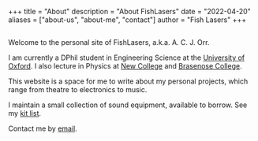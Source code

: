 +++
title = "About"
description = "About FishLasers"
date = "2022-04-20"
aliases = ["about-us", "about-me", "contact"]
author = "Fish Lasers"
+++

##

Welcome to the personal site of FishLasers, a.k.a. A. C. J. Orr.

I am currently a DPhil student in Engineering Science at the [University of Oxford](https://www.physics.ox.ac.uk/our-people/orra). I also lecture in Physics at [New College](https://www.bnc.ox.ac.uk/about-brasenose/academic-staff/579-mr-andrew-orr) and [Brasenose College](https://www.bnc.ox.ac.uk/about-brasenose/academic-staff/579-mr-andrew-orr).

This website is a space for me to write about my personal projects, which range from theatre to electronics to music.

I maintain a small collection of sound equipment, available to borrow. See my [kit list](/equipment).

Contact me by [email](mailto:me@fishlasers.co.uk).






